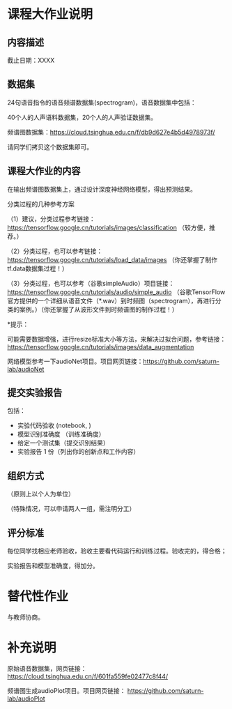 # 课程大作业说明

## 内容描述

截止日期：XXXX

##  数据集 

24句语音指令的语音频谱数据集(spectrogram)，语音数据集中包括：

40个人的人声语料数据集，20个人的人声验证数据集。 

频谱图数据集：https://cloud.tsinghua.edu.cn/f/db9d627e4b5d4978973f/

请同学们拷贝这个数据集即可。

## 课程大作业的内容

在输出频谱图数据集上，通过设计深度神经网络模型，得出预测结果。 

分类过程的几种参考方案

（1）建议，分类过程参考链接：https://tensorflow.google.cn/tutorials/images/classification （较方便，推荐。）

（2）分类过程，也可以参考链接：https://tensorflow.google.cn/tutorials/load_data/images  （你还掌握了制作tf.data数据集过程！）

（3）分类过程，也可以参考（谷歌simpleAudio）项目链接：https://tensorflow.google.cn/tutorials/audio/simple_audio
（谷歌TensorFlow官方提供的一个详细从语音文件（*.wav）到时频图（spectrogram），再进行分类的案例。）（你还掌握了从波形文件到时频谱图的制作过程！）

*提示：

可能需要数据增强，进行resize标准大小等方法，来解决过拟合问题，参考链接：https://tensorflow.google.cn/tutorials/images/data_augmentation

网络模型参考一下audioNet项目。项目网页链接：https://github.com/saturn-lab/audioNet 

## 提交实验报告
包括：
- 实验代码验收 (notebook, )
- 模型识别准确度 （训练准确度）
- 给定一个测试集（提交识别结果）
- 实验报告 1 份（列出你的创新点和工作内容）

## 组织方式
（原则上以个人为单位）

（特殊情况，可以申请两人一组，需注明分工）

## 评分标准
每位同学找相应老师验收，验收主要看代码运行和训练过程。验收完的，得合格；

实验报告和模型准确度，得加分。


# 替代性作业
与教师协商。


# 补充说明

原始语音数据集，网页链接：https://cloud.tsinghua.edu.cn/f/601fa559fe02477c8f44/

频谱图生成audioPlot项目。项目网页链接： https://github.com/saturn-lab/audioPlot


